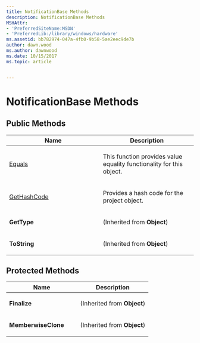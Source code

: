 ```yaml
---
title: NotificationBase Methods
description: NotificationBase Methods
MSHAttr:
- 'PreferredSiteName:MSDN'
- 'PreferredLib:/library/windows/hardware'
ms.assetid: bb782974-047a-4fb0-9b58-5ae2eec9de7b
author: dawn.wood
ms.author: dawnwood
ms.date: 10/15/2017
ms.topic: article


---
```


# NotificationBase Methods


## <span id="Public_Methods"></span><span id="public_methods"></span><span id="PUBLIC_METHODS"></span>Public Methods


<table>
<colgroup>
<col width="50%" />
<col width="50%" />
</colgroup>
<thead>
<tr class="header">
<th>Name</th>
<th>Description</th>
</tr>
</thead>
<tbody>
<tr class="odd">
<td><p><a href="notificationbase-equals-method.md" data-raw-source="[Equals](notificationbase-equals-method.md)">Equals</a></p></td>
<td><p>This function provides value equality functionality for this object.</p></td>
</tr>
<tr class="even">
<td><p><a href="notificationbase-gethashcode-method.md" data-raw-source="[GetHashCode](notificationbase-gethashcode-method.md)">GetHashCode</a></p></td>
<td><p>Provides a hash code for the project object.</p></td>
</tr>
<tr class="odd">
<td><p><strong>GetType</strong></p></td>
<td><p>(Inherited from <strong>Object</strong>)</p></td>
</tr>
<tr class="even">
<td><p><strong>ToString</strong></p></td>
<td><p>(Inherited from <strong>Object</strong>)</p></td>
</tr>
</tbody>
</table>

 

## <span id="Protected_Methods"></span><span id="protected_methods"></span><span id="PROTECTED_METHODS"></span>Protected Methods


<table>
<colgroup>
<col width="50%" />
<col width="50%" />
</colgroup>
<thead>
<tr class="header">
<th>Name</th>
<th>Description</th>
</tr>
</thead>
<tbody>
<tr class="odd">
<td><p><strong>Finalize</strong></p></td>
<td><p>(Inherited from <strong>Object</strong>)</p></td>
</tr>
<tr class="even">
<td><p><strong>MemberwiseClone</strong></p></td>
<td><p>(Inherited from <strong>Object</strong>)</p></td>
</tr>
</tbody>
</table>

 

 

 






